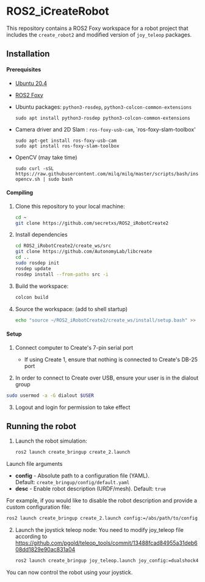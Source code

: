 # ROS2_iCreateRobot
This repository contains a ROS2 Foxy workspace for a robot project that includes the `create_robot2` and  modified version of `joy_teleop` packages.

## Installation

#### Prerequisites
- [Ubuntu 20.4](https://www.releases.ubuntu.com/focal/)
- [ROS2 Foxy](https://docs.ros.org/en/foxy/Installation/Ubuntu-Install-Debians.html)
- Ubuntu packages: `python3-rosdep`, `python3-colcon-common-extensions`
  
  ```
  sudo apt install python3-rosdep python3-colcon-common-extensions
  ```
- Camera driver and 2D Slam : `ros-foxy-usb-cam`, `ros-foxy-slam-toolbox'
  
  ```
  sudo apt-get install ros-foxy-usb-cam
  sudo apt install ros-foxy-slam-toolbox
  ```
- OpenCV (may take time)
  ```
  sudo curl -sSL https://raw.githubusercontent.com/milq/milq/master/scripts/bash/install-opencv.sh | sudo bash
  ```
  
#### Compiling
1. Clone this repository to your local machine:
   ``` bash
   cd ~
   git clone https://github.com/secretxs/ROS2_iRobotCreate2
   ```
2. Install dependencies
   ``` bash
   cd ROS2_iRobotCreate2/create_ws/src
   git clone https://github.com/AutonomyLab/libcreate
   cd ..
   sudo rosdep init
   rosdep update
   rosdep install --from-paths src -i
   ```
3. Build the workspace:
   ``` bash
   colcon build
   ```
4. Source the workspace: (add to shell startup)
   ``` bash
   echo "source ~/ROS2_iRobotCreate2/create_ws/install/setup.bash" >> ~/.bashrc
   ```
 

#### Setup

1. Connect computer to Create's 7-pin serial port
	- If using Create 1, ensure that nothing is connected to Create's DB-25 port

2. In order to connect to Create over USB, ensure your user is in the dialout group
``` bash
sudo usermod -a -G dialout $USER
```
3.  Logout and login for permission to take effect



## Running the robot
1. Launch the robot simulation:
   ``` bash
   ros2 launch create_bringup create_2.launch
   ```

Launch file arguments
   -   **config** - Absolute path to a configuration file (YAML). Default: `create_bringup/config/default.yaml`
   -   **desc** - Enable robot description (URDF/mesh). Default: `true`

For example, if you would like to disable the robot description and provide a custom configuration file:
``` bash
ros2 launch create_bringup create_2.launch config:=/abs/path/to/config.yaml desc:=false
```


2. Launch the joystick teleop node:
You need to modify joy_teleop file according to https://github.com/pgold/teleop_tools/commit/13488fcad84955a31deb608dd1829e90ac831a04
   
   ``` bash
   ros2 launch create_bringup joy_teleop.launch joy_config:=dualshock4
   ```

You can now control the robot using your joystick. 
